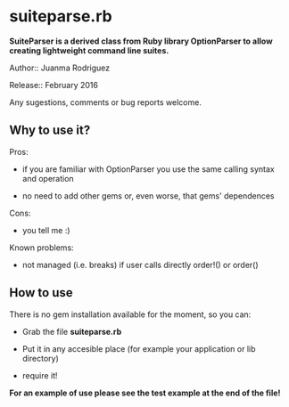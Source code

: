 # suiteparse.rb

**SuiteParser is a derived class from Ruby library OptionParser to allow
creating lightweight command line suites.**

Author:: Juanma Rodriguez

Release:: February 2016

Any sugestions, comments or bug reports welcome.

## Why to use it?

Pros:
 
 * if you are familiar with OptionParser you use the same calling syntax 
   and operation
 
 * no need to add other gems or, even worse, that gems' dependences

Cons:
 
 * you tell me :)

Known problems:
 
 * not managed (i.e. breaks) if user calls directly order!() or order()

## How to use

There is no gem installation available for the moment, so you can:

 * Grab the file **suiteparse.rb**

 * Put it in any accesible place (for example your application
   or lib directory)

 * require it!

**For an example of use please see the test example at the end of the file!**
